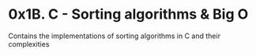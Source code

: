 # 0x1B. C - Sorting algorithms & Big O

Contains the implementations of sorting algorithms in C and their complexities
